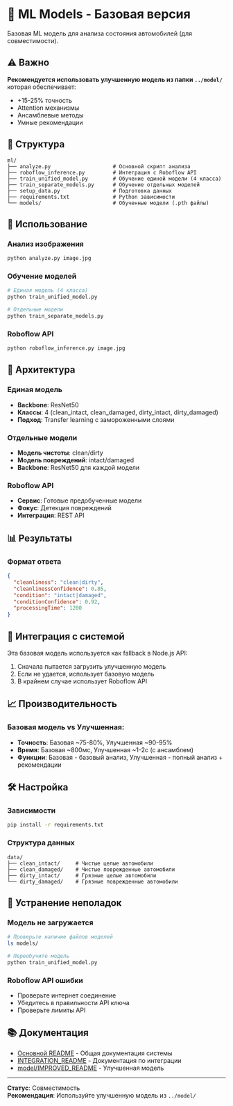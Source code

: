 # 🧠 ML Models - Базовая версия

Базовая ML модель для анализа состояния автомобилей (для совместимости).

## ⚠️ Важно

**Рекомендуется использовать улучшенную модель из папки `../model/`** которая обеспечивает:
- +15-25% точность
- Attention механизмы
- Ансамблевые методы
- Умные рекомендации

## 📁 Структура

```
ml/
├── analyze.py                    # Основной скрипт анализа
├── roboflow_inference.py         # Интеграция с Roboflow API
├── train_unified_model.py        # Обучение единой модели (4 класса)
├── train_separate_models.py      # Обучение отдельных моделей
├── setup_data.py                 # Подготовка данных
├── requirements.txt              # Python зависимости
└── models/                       # Обученные модели (.pth файлы)
```

## 🚀 Использование

### Анализ изображения
```bash
python analyze.py image.jpg
```

### Обучение моделей
```bash
# Единая модель (4 класса)
python train_unified_model.py

# Отдельные модели
python train_separate_models.py
```

### Roboflow API
```bash
python roboflow_inference.py image.jpg
```

## 🔧 Архитектура

### Единая модель
- **Backbone**: ResNet50
- **Классы**: 4 (clean_intact, clean_damaged, dirty_intact, dirty_damaged)
- **Подход**: Transfer learning с замороженными слоями

### Отдельные модели
- **Модель чистоты**: clean/dirty
- **Модель повреждений**: intact/damaged
- **Backbone**: ResNet50 для каждой модели

### Roboflow API
- **Сервис**: Готовые предобученные модели
- **Фокус**: Детекция повреждений
- **Интеграция**: REST API

## 📊 Результаты

### Формат ответа
```json
{
  "cleanliness": "clean|dirty",
  "cleanlinessConfidence": 0.85,
  "condition": "intact|damaged", 
  "conditionConfidence": 0.92,
  "processingTime": 1200
}
```

## 🔄 Интеграция с системой

Эта базовая модель используется как fallback в Node.js API:
1. Сначала пытается загрузить улучшенную модель
2. Если не удается, использует базовую модель
3. В крайнем случае использует Roboflow API

## 📈 Производительность

### Базовая модель vs Улучшенная:
- **Точность**: Базовая ~75-80%, Улучшенная ~90-95%
- **Время**: Базовая ~800мс, Улучшенная ~1-2с (с ансамблем)
- **Функции**: Базовая - базовый анализ, Улучшенная - полный анализ + рекомендации

## 🛠️ Настройка

### Зависимости
```bash
pip install -r requirements.txt
```

### Структура данных
```
data/
├── clean_intact/     # Чистые целые автомобили
├── clean_damaged/    # Чистые поврежденные автомобили
├── dirty_intact/     # Грязные целые автомобили
└── dirty_damaged/    # Грязные поврежденные автомобили
```

## 🐛 Устранение неполадок

### Модель не загружается
```bash
# Проверьте наличие файлов моделей
ls models/

# Переобучите модель
python train_unified_model.py
```

### Roboflow API ошибки
- Проверьте интернет соединение
- Убедитесь в правильности API ключа
- Проверьте лимиты API

## 📚 Документация

- [Основной README](../README.md) - Общая документация системы
- [INTEGRATION_README](../INTEGRATION_README.md) - Документация по интеграции
- [model/IMPROVED_README](../model/IMPROVED_README.md) - Улучшенная модель

---

**Статус**: Совместимость  
**Рекомендация**: Используйте улучшенную модель из `../model/`
